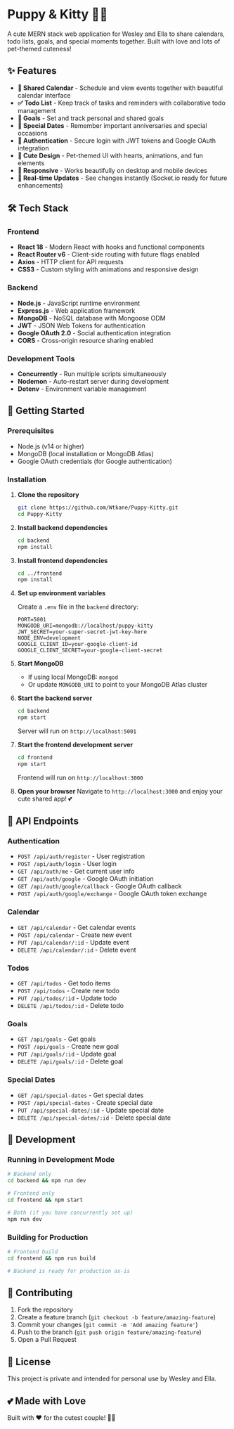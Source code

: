 # Puppy & Kitty 🐶🐱

A cute MERN stack web application for Wesley and Ella to share calendars, todo lists, goals, and special moments together. Built with love and lots of pet-themed cuteness!

## ✨ Features

- **📅 Shared Calendar** - Schedule and view events together with beautiful calendar interface
- **✅ Todo List** - Keep track of tasks and reminders with collaborative todo management
- **🎯 Goals** - Set and track personal and shared goals
- **💝 Special Dates** - Remember important anniversaries and special occasions
- **🔐 Authentication** - Secure login with JWT tokens and Google OAuth integration
- **🎨 Cute Design** - Pet-themed UI with hearts, animations, and fun elements
- **📱 Responsive** - Works beautifully on desktop and mobile devices
- **🔄 Real-time Updates** - See changes instantly (Socket.io ready for future enhancements)

## 🛠 Tech Stack

### Frontend
- **React 18** - Modern React with hooks and functional components
- **React Router v6** - Client-side routing with future flags enabled
- **Axios** - HTTP client for API requests
- **CSS3** - Custom styling with animations and responsive design

### Backend
- **Node.js** - JavaScript runtime environment
- **Express.js** - Web application framework
- **MongoDB** - NoSQL database with Mongoose ODM
- **JWT** - JSON Web Tokens for authentication
- **Google OAuth 2.0** - Social authentication integration
- **CORS** - Cross-origin resource sharing enabled

### Development Tools
- **Concurrently** - Run multiple scripts simultaneously
- **Nodemon** - Auto-restart server during development
- **Dotenv** - Environment variable management

## 🚀 Getting Started

### Prerequisites
- Node.js (v14 or higher)
- MongoDB (local installation or MongoDB Atlas)
- Google OAuth credentials (for Google authentication)

### Installation

1. **Clone the repository**
   ```bash
   git clone https://github.com/Wtkane/Puppy-Kitty.git
   cd Puppy-Kitty
   ```

2. **Install backend dependencies**
   ```bash
   cd backend
   npm install
   ```

3. **Install frontend dependencies**
   ```bash
   cd ../frontend
   npm install
   ```

4. **Set up environment variables**

   Create a `.env` file in the `backend` directory:
   ```env
   PORT=5001
   MONGODB_URI=mongodb://localhost/puppy-kitty
   JWT_SECRET=your-super-secret-jwt-key-here
   NODE_ENV=development
   GOOGLE_CLIENT_ID=your-google-client-id
   GOOGLE_CLIENT_SECRET=your-google-client-secret
   ```

5. **Start MongoDB**
   - If using local MongoDB: `mongod`
   - Or update `MONGODB_URI` to point to your MongoDB Atlas cluster

6. **Start the backend server**
   ```bash
   cd backend
   npm start
   ```
   Server will run on `http://localhost:5001`

7. **Start the frontend development server**
   ```bash
   cd frontend
   npm start
   ```
   Frontend will run on `http://localhost:3000`

8. **Open your browser**
   Navigate to `http://localhost:3000` and enjoy your cute shared app! 💕

## 📡 API Endpoints

### Authentication
- `POST /api/auth/register` - User registration
- `POST /api/auth/login` - User login
- `GET /api/auth/me` - Get current user info
- `GET /api/auth/google` - Google OAuth initiation
- `GET /api/auth/google/callback` - Google OAuth callback
- `POST /api/auth/google/exchange` - Google OAuth token exchange

### Calendar
- `GET /api/calendar` - Get calendar events
- `POST /api/calendar` - Create new event
- `PUT /api/calendar/:id` - Update event
- `DELETE /api/calendar/:id` - Delete event

### Todos
- `GET /api/todos` - Get todo items
- `POST /api/todos` - Create new todo
- `PUT /api/todos/:id` - Update todo
- `DELETE /api/todos/:id` - Delete todo

### Goals
- `GET /api/goals` - Get goals
- `POST /api/goals` - Create new goal
- `PUT /api/goals/:id` - Update goal
- `DELETE /api/goals/:id` - Delete goal

### Special Dates
- `GET /api/special-dates` - Get special dates
- `POST /api/special-dates` - Create special date
- `PUT /api/special-dates/:id` - Update special date
- `DELETE /api/special-dates/:id` - Delete special date

## 🔧 Development

### Running in Development Mode
```bash
# Backend only
cd backend && npm run dev

# Frontend only
cd frontend && npm start

# Both (if you have concurrently set up)
npm run dev
```

### Building for Production
```bash
# Frontend build
cd frontend && npm run build

# Backend is ready for production as-is
```

## 🤝 Contributing

1. Fork the repository
2. Create a feature branch (`git checkout -b feature/amazing-feature`)
3. Commit your changes (`git commit -m 'Add amazing feature'`)
4. Push to the branch (`git push origin feature/amazing-feature`)
5. Open a Pull Request

## 📝 License

This project is private and intended for personal use by Wesley and Ella.

## 💕 Made with Love

Built with ❤️ for the cutest couple! 🐶🐱
